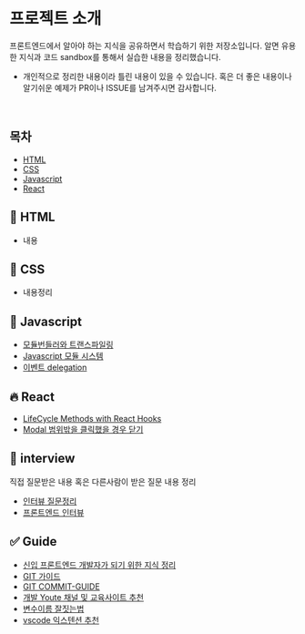 # 프로젝트 소개

프론트엔드에서 알아야 하는 지식을 공유하면서 학습하기 위한 저장소입니다. 알면 유용한 지식과 코드 sandbox를 통해서 실습한 내용을 정리했습니다.

* 개인적으로 정리한 내용이라 틀린 내용이 있을 수 있습니다. 혹은 더 좋은 내용이나 알기쉬운 예제가 PR이나 ISSUE를 남겨주시면 감사합니다.

<br>

## 목차

* [HTML](#memo-HTML)
* [CSS](#art-CSS)
* [Javascript](#rocket-Javascript)
* [React](#fire-React)

## :memo:  HTML

* 내용

## :art:  CSS

* 내용정리

## :rocket:  Javascript
* [모듈번들러와 트랜스파일링](#)
* [Javascript 모듈 시스템](https://github.com/choiwono/frontend-knowlege/blob/master/memo/Javascript/module.md)
* [이벤트 delegation](https://github.com/choiwono/frontend-knowlege/blob/master/memo/Javascript/delegation.md)




## :fire:  React

* [LifeCycle Methods with React Hooks](https://github.com/choiwono/frontend-knowlege/blob/master/memo/React/LifeCycleMethodsWithHooks.md)
* [Modal 범위밖을 클릭했을 경우 닫기](https://usehooks.com/useOnClickOutside/)

## :pencil:  interview

직접 질문받은 내용 혹은 다른사람이 받은 질문 내용 정리

* [인터뷰 질문정리](https://github.com/choiwono/frontend-knowlege/blob/master/memo/interview/Question.md)
* [프론트엔드 인터뷰](https://github.com/h5bp/Front-end-Developer-Interview-Questions)

## :white_check_mark:  Guide

* [신입 프론트엔드 개발자가 되기 위한 지식 정리](https://github.com/choiwono/frontend-knowlege/blob/master/memo/Guide/ForFrontendDeveloperKnow.md)
* [GIT 가이드](https://github.com/choiwono/git-guide)
* [GIT COMMIT-GUIDE](https://www.notion.so/wonoooo/Git-Commit-33a37962f1604606baa94018e3a8228f)
* [개발 Youte 채널 및 교육사이트 추천](https://www.notion.so/wonoooo/Youtube-site-b7194df2ce2c4ab892b253f1c7fa7206)
* [변수이름 잘짓는법](https://www.notion.so/wonoooo/168a3f7d4b4c4416bca6cd2b71669056)
* [vscode 익스텐션 추천](https://www.notion.so/wonoooo/Vscode-extension-80b0b0207efa4a618744ff7d47f8d9a1)
